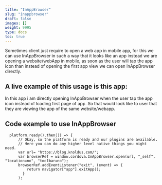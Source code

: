 ```yaml
---
title: "InAppBrowser"
slug: "inappbrowser"
draft: false
images: []
weight: 9995
type: docs
toc: true
---
```


Sometimes client just require to open a web app in mobile app, for this we can use InAppBrowser in such a way that it looks like an app instead we are opening a website/webApp in mobile, as soon as the user will tap the app icon than instead of opening the first app view we can open InAppBrowser directly.

## A live example of this usage is this app:
In this app i am directly opening InAppBrowser when the user tap the app icon instead of loading first page of app. So that would look like to user that they are viewing the app of the same website/webapp.

## Code example to use InAppBrowser
      platform.ready().then(() => {
          // Okay, so the platform is ready and our plugins are available.
          // Here you can do any higher level native things you might need.
          var url= "https://blog.knoldus.com/";
          var browserRef = window.cordova.InAppBrowser.open(url, "_self", "location=no", "toolbar=no");
          browserRef.addEventListener("exit", (event) => {
              return navigator["app"].exitApp();
            }
          );

